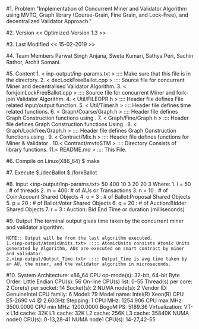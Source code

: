 #1. Problem
	"Implementation of Concurrent Miner and Validator Algorithm using MVTO, Graph library (Course-Grain,
	Fine Grain, and Lock-Free), and decentralized Validator Approach."

#2. Version
	<< Optimized-Version 1.3  >>

#3. Last Modified
	<< 15-02-2019 >>

#4. Team Members
	Parwat Singh Anjana, Sweta Kumari, Sathya Peri, Sachin Rathor, Archit Somani.
	
#5. Content
	1. < inp-output/inp-params.txt >  ::::  Make sure that this file is in the <inp-output> directory.
	2. < decLockFreeBallot.cpp >      ::::  Source file for concurrent Miner and decentralised Validator Algorithm.
	3. < forkjoinLockFreeBallot.cpp > ::::  Source file for concurrent Miner and fork-join Validator Algorithm.
	4. < Util/FILEOPR.h >             ::::  Header file defines File related input/output function.
	5. < Util/Timer.h >               ::::  Header file defines time related functions.
	6. < Graph/Coarse/Graph.h >       ::::  Header file defines <COARSE-GRAIN> Graph Construction functions using <Single Coarse Lock>.
	7. < Graph/Fine/Graph.h >         ::::  Header file defines <FINE-GRAIN>   Graph Construction functions Using <Lazy List>.
	8. < Graph/Lockfree/Graph.h >     ::::  Header file defines <LOCK-FREE>    Graph Construction functions using <CAS>.
	9. < Contract/Mix.h >             ::::  Header file defines <Smart Contract> functions for Miner <Using STM> & Validator <Without STM>.
	10.< Contract/mvtoSTM >           ::::  Directory Consists of <MVTO> library functions.
	11.< README.md >                  ::::  This File.

#6. Compile on Linux(X86_64)
	$ make

#7. Execute
	$./decBallot
	$./forkBallot

#8. Input
	<inp-output/inp-params.txt>
	<content should be four lines with space separated values as follows:>
	50 400
	10
	3 20
	20 3
		Where:
		1. l = 50 : # of threads
		2. m = 400: # of AUs or Transactions
		3. n = 10 : # of Coin:Account Shared Objects
		4. o = 3  : # of Ballot:Proposal Shared Objects
		5. p = 20 : # of Ballot:Voter Shared Objects
		6. q = 20 : # of Auction:Bidder Shared Objects
		7. r = 3  : Auction: Bid End Time or duration (milliseconds)

#9. Output
	The terminal output gives time taken by the concurrent miner and validator algorithm.
	
	NOTE:: Output will be from the last algorithm executed.
	1.<inp-output/AtomicUnits.txt> :::: AtomicUnits consists Atomic Units generated by Algorithm, AUs are executed on smart contract by miner and validator.
	2.<inp-output/Output_Time.txt> :::: Output_Time is avg time taken by an AU, the miner, and the validator algorithm in microseconds.


#10. System
		Architecture:          x86_64
		CPU op-mode(s):        32-bit, 64-bit
		Byte Order:            Little Endian
		CPU(s):                56
		On-line CPU(s) list:   0-55
		Thread(s) per core:    2
		Core(s) per socket:    14
		Socket(s):             2
		NUMA node(s):          2
		Vendor ID:             GenuineIntel
		CPU family:            6
		Model:                 79
		Model name:            Intel(R) Xeon(R) CPU E5-2690 v4 @ 2.60GHz
		Stepping:              1
		CPU MHz:               1254.906
		CPU max MHz:           3500.0000
		CPU min MHz:           1200.0000
		BogoMIPS:              5189.36
		Virtualization:        VT-x
		L1d cache:             32K
		L1i cache:             32K
		L2 cache:              256K
		L3 cache:              35840K
		NUMA node0 CPU(s):     0-13,28-41
		NUMA node1 CPU(s):     14-27,42-55